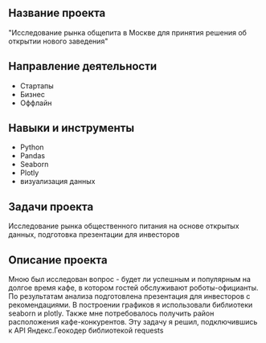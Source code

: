 ## Название проекта
"Исследование рынка общепита в Москве для принятия решения об
открытии нового заведения"
## Направление деятельности
- Стартапы
- Бизнес
- Оффлайн
## Навыки и инструменты
- Python
- Pandas
- Seaborn
- Plotly
- визуализация данных
## Задачи проекта
Исследование рынка общественного питания на основе открытых данных, подготовка презентации для инвесторов
## Описание проекта
Мною был исследован вопрос - будет ли успешным и популярным на долгое время кафе, в
котором гостей обслуживают роботы-официанты. По результатам анализа подготовлена
презентация для инвесторов с рекомендациями. В построении графиков я использовали
библиотеки seaborn и plotly. Также мне потребовалось получить район расположения
кафе-конкурентов. Эту задачу я решил, подключившись к API Яндекс.Геокодер
библиотекой requests
